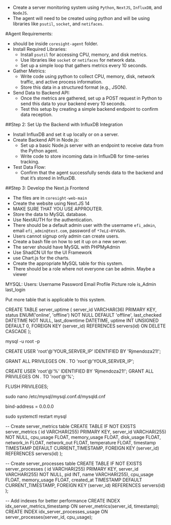 - Create a server monitoring system using `Python`, `NextJS`, `InfluxDB`, and `NodeJS`.
- The agent will need to be created using python and will be using libraries like `psutil`, `socket`, and `netifaces`.

#Agent Requirements:

- should be inside `coresight-agent` folder.
- Install Required Libraries:
  - Install `psutil` for accessing CPU, memory, and disk metrics.
  - Use libraries like `socket` or `netifaces` for network data.
  - Set up a simple loop that gathers metrics every 10 seconds.
- Gather Metrics:
  - Write code using python to collect CPU, memory, disk, network traffic, and active process information.
  - Store this data in a structured format (e.g., JSON).
- Send Data to Backend API:
  - Once the metrics are gathered, set up a POST request in Python to send this data to your backend every 10 seconds.
  - Test this setup by creating a simple backend endpoint to confirm data reception.

##Step 2: Set Up the Backend with InfluxDB Integration

- Install InfluxDB and set it up locally or on a server.
- Create Backend API in Node.js:
  - Set up a basic Node.js server with an endpoint to receive data from the Python agent.
  - Write code to store incoming data in InfluxDB for time-series tracking.
- Test Data Flow:
  - Confirm that the agent successfully sends data to the backend and that it’s stored in InfluxDB.

##Step 3: Develop the Next.js Frontend

- The files are in `coresight-web-main`
- Create the website using Next.JS 14
- MAKE SURE THAT YOU USE APPROUTER.
- Store the data to MySQL database.
- Use NextAUTH for the authentication.
- There should be a default admin user with the username `efi_admin`, email `efi_admin@test.com`, password of `*7eL£~0YV&9h`.
- Users cannot signup only admin can create users.
- Create a bash file on how to set it up on a new server.
- The server should have MySQL with PHPMyAdmin
- Use ShadCN UI for the UI Framework
- use Chart.js for the charts.
- Create the appropriate MySQL table for this system.
- There should be a role where not everyone can be admin. Maybe a viewer

MYSQL:
Users:
Username
Password
Email
Profile Picture
role
is_Admin
last_login

Put more table that is applicable to this system.

<!-- Server Uptime SQL Code -->

CREATE TABLE server_uptime (
server_id VARCHAR(36) PRIMARY KEY,
status ENUM('online', 'offline') NOT NULL DEFAULT 'offline',
last_checked DATETIME NOT NULL,
last_downtime DATETIME,
uptime INT UNSIGNED DEFAULT 0,
FOREIGN KEY (server_id) REFERENCES servers(id) ON DELETE CASCADE
);

<!-- Create User in MySQL to grant server -->

mysql -u root -p

<!-- -- Create user with IP address -->

CREATE USER 'root'@'YOUR_SERVER_IP' IDENTIFIED BY 'Rjmendoza21!';

<!-- -- Grant privileges to the new user -->

GRANT ALL PRIVILEGES ON _._ TO 'root'@'YOUR_SERVER_IP';

<!-- -- Allow access from any host (optional, but might be needed) -->

CREATE USER 'root'@'%' IDENTIFIED BY 'Rjmendoza21!';
GRANT ALL PRIVILEGES ON _._ TO 'root'@'%';

<!-- -- Apply the changes -->

FLUSH PRIVILEGES;

<!-- # Edit MySQL configuration -->

sudo nano /etc/mysql/mysql.conf.d/mysqld.cnf

<!-- Set bind-address -->

bind-address = 0.0.0.0

<!-- Restart MySQL -->

sudo systemctl restart mysql

-- Create server_metrics table
CREATE TABLE IF NOT EXISTS server_metrics (
id VARCHAR(255) PRIMARY KEY,
server_id VARCHAR(255) NOT NULL,
cpu_usage FLOAT,
memory_usage FLOAT,
disk_usage FLOAT,
network_in FLOAT,
network_out FLOAT,
temperature FLOAT,
timestamp TIMESTAMP DEFAULT CURRENT_TIMESTAMP,
FOREIGN KEY (server_id) REFERENCES servers(id)
);

-- Create server_processes table
CREATE TABLE IF NOT EXISTS server_processes (
id VARCHAR(255) PRIMARY KEY,
server_id VARCHAR(255) NOT NULL,
pid INT,
name VARCHAR(255),
cpu_usage FLOAT,
memory_usage FLOAT,
created_at TIMESTAMP DEFAULT CURRENT_TIMESTAMP,
FOREIGN KEY (server_id) REFERENCES servers(id)
);

-- Add indexes for better performance
CREATE INDEX idx_server_metrics_timestamp ON server_metrics(server_id, timestamp);
CREATE INDEX idx_server_processes_usage ON server_processes(server_id, cpu_usage);

